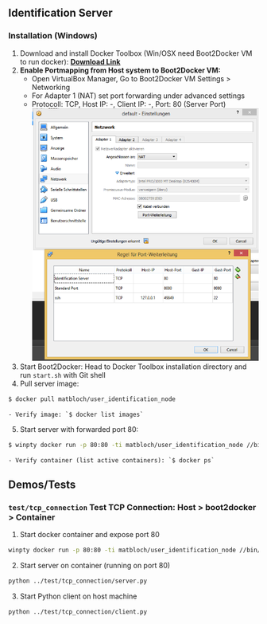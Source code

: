 ## Identification Server

### Installation (Windows)

1. Download and install Docker Toolbox (Win/OSX need Boot2Docker VM to run docker): [**Download Link**](https://www.docker.com/products/docker-toolbox)
2. **Enable Portmapping from Host system to Boot2Docker VM:**
	- Open VirtualBox Manager, Go to Boot2Docker VM Settings > Networking
	- For Adapter 1 (NAT) set port forwarding under advanced settings
	- Protocoll: TCP, Host IP: -, Client IP: -, Port: 80 (Server Port)
	![Virtual Box Settings](doc/img/vm_settings.png)
3. Start Boot2Docker: Head to Docker Toolbox installation directory and run `start.sh` with Git shell
4. Pull server image:
```bash
$ docker pull matbloch/user_identification_node
```
	- Verify image: `$ docker list images`
5. Start server with forwarded port 80:
```bash
$ winpty docker run -p 80:80 -ti matbloch/user_identification_node //bin/bash
```
	- Verify container (list active containers): `$ docker ps`

## Demos/Tests

### `test/tcp_connection` Test TCP Connection: Host > boot2docker > Container

1. Start docker container and expose port 80
```bash
winpty docker run -p 80:80 -ti matbloch/user_identification_node //bin/bash
```
2. Start server on container (running on port 80)
```bash
python ../test/tcp_connection/server.py
```
3. Start Python client on host machine
```bash
python ../test/tcp_connection/client.py
```